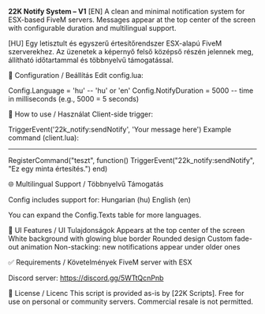 **22K Notify System – V1**
[EN]
A clean and minimal notification system for ESX-based FiveM servers.
Messages appear at the top center of the screen with configurable duration and multilingual support.

[HU]
Egy letisztult és egyszerű értesítőrendszer ESX-alapú FiveM szerverekhez.
Az üzenetek a képernyő felső középső részén jelennek meg, állítható időtartammal és többnyelvű támogatással.

🔧 Configuration / Beállítás
Edit config.lua:

Config.Language = 'hu' -- 'hu' or 'en'
Config.NotifyDuration = 5000 -- time in milliseconds (e.g., 5000 = 5 seconds)

💬 How to use / Használat
Client-side trigger:

TriggerEvent('22k_notify:sendNotify', 'Your message here')
Example command (client.lua):

---

RegisterCommand("teszt", function()
    TriggerEvent("22k_notify:sendNotify", "Ez egy minta értesítés.")
end)

🌐 Multilingual Support / Többnyelvű Támogatás

Config includes support for:
Hungarian (hu)
English (en)

You can expand the Config.Texts table for more languages.

🎨 UI Features / UI Tulajdonságok
Appears at the top center of the screen
White background with glowing blue border
Rounded design
Custom fade-out animation
Non-stacking: new notifications appear under older ones

✅ Requirements / Követelmények
FiveM server with ESX 

Discord server:
https://discord.gg/5WTtQcnPnb

📜 License / Licenc
This script is provided as-is by [22K Scripts].
Free for use on personal or community servers.
Commercial resale is not permitted.
